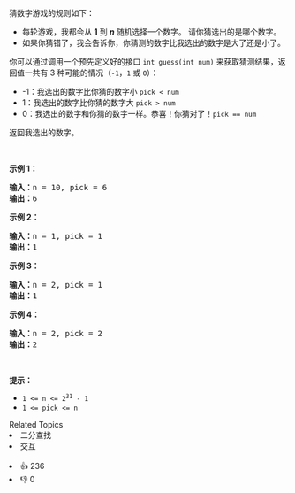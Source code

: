 <p>猜数字游戏的规则如下：</p>

<ul> 
 <li>每轮游戏，我都会从&nbsp;<strong>1</strong>&nbsp;到&nbsp;<em><strong>n</strong></em> 随机选择一个数字。 请你猜选出的是哪个数字。</li> 
 <li>如果你猜错了，我会告诉你，你猜测的数字比我选出的数字是大了还是小了。</li> 
</ul>

<p>你可以通过调用一个预先定义好的接口 <code>int guess(int num)</code> 来获取猜测结果，返回值一共有 3 种可能的情况（<code>-1</code>，<code>1</code>&nbsp;或 <code>0</code>）：</p>

<ul> 
 <li>-1：我选出的数字比你猜的数字小 <code>pick &lt; num</code></li> 
 <li>1：我选出的数字比你猜的数字大 <code>pick &gt; num</code></li> 
 <li>0：我选出的数字和你猜的数字一样。恭喜！你猜对了！<code>pick == num</code></li> 
</ul>

<p>返回我选出的数字。</p>

<p>&nbsp;</p>

<p><strong>示例 1：</strong></p>

<pre>
<strong>输入：</strong>n = 10, pick = 6
<strong>输出：</strong>6
</pre>

<p><strong>示例 2：</strong></p>

<pre>
<strong>输入：</strong>n = 1, pick = 1
<strong>输出：</strong>1
</pre>

<p><strong>示例 3：</strong></p>

<pre>
<strong>输入：</strong>n = 2, pick = 1
<strong>输出：</strong>1
</pre>

<p><strong>示例 4：</strong></p>

<pre>
<strong>输入：</strong>n = 2, pick = 2
<strong>输出：</strong>2
</pre>

<p>&nbsp;</p>

<p><strong>提示：</strong></p>

<ul> 
 <li><code>1 &lt;= n &lt;= 2<sup>31</sup> - 1</code></li> 
 <li><code>1 &lt;= pick &lt;= n</code></li> 
</ul>

<div><div>Related Topics</div><div><li>二分查找</li><li>交互</li></div></div><br><div><li>👍 236</li><li>👎 0</li></div>